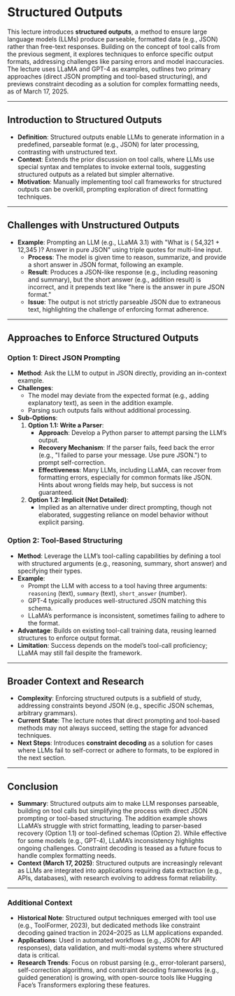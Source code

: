 # Structured Outputs

This lecture introduces **structured outputs**, a method to ensure large language models (LLMs) produce parseable, formatted data (e.g., JSON) rather than free-text responses. Building on the concept of tool calls from the previous segment, it explores techniques to enforce specific output formats, addressing challenges like parsing errors and model inaccuracies. The lecture uses LLaMA and GPT-4 as examples, outlines two primary approaches (direct JSON prompting and tool-based structuring), and previews constraint decoding as a solution for complex formatting needs, as of March 17, 2025.

---

## Introduction to Structured Outputs

- **Definition**: Structured outputs enable LLMs to generate information in a predefined, parseable format (e.g., JSON) for later processing, contrasting with unstructured text.
- **Context**: Extends the prior discussion on tool calls, where LLMs use special syntax and templates to invoke external tools, suggesting structured outputs as a related but simpler alternative.
- **Motivation**: Manually implementing tool call frameworks for structured outputs can be overkill, prompting exploration of direct formatting techniques.

---

## Challenges with Unstructured Outputs

- **Example**: Prompting an LLM (e.g., LLaMA 3.1) with "What is \( 54,321 + 12,345 \)? Answer in pure JSON" using triple quotes for multi-line input.
  - **Process**: The model is given time to reason, summarize, and provide a short answer in JSON format, following an example.
  - **Result**: Produces a JSON-like response (e.g., including reasoning and summary), but the short answer (e.g., addition result) is incorrect, and it prepends text like "here is the answer in pure JSON format."
  - **Issue**: The output is not strictly parseable JSON due to extraneous text, highlighting the challenge of enforcing format adherence.

---

## Approaches to Enforce Structured Outputs

### Option 1: Direct JSON Prompting

- **Method**: Ask the LLM to output in JSON directly, providing an in-context example.
- **Challenges**:
  - The model may deviate from the expected format (e.g., adding explanatory text), as seen in the addition example.
  - Parsing such outputs fails without additional processing.
- **Sub-Options**:
  1. **Option 1.1: Write a Parser**:
     - **Approach**: Develop a Python parser to attempt parsing the LLM’s output.
     - **Recovery Mechanism**: If the parser fails, feed back the error (e.g., "I failed to parse your message. Use pure JSON.") to prompt self-correction.
     - **Effectiveness**: Many LLMs, including LLaMA, can recover from formatting errors, especially for common formats like JSON. Hints about wrong fields may help, but success is not guaranteed.
  2. **Option 1.2: Implicit (Not Detailed)**:
     - Implied as an alternative under direct prompting, though not elaborated, suggesting reliance on model behavior without explicit parsing.

### Option 2: Tool-Based Structuring

- **Method**: Leverage the LLM’s tool-calling capabilities by defining a tool with structured arguments (e.g., reasoning, summary, short answer) and specifying their types.
- **Example**:
  - Prompt the LLM with access to a tool having three arguments: `reasoning` (text), `summary` (text), `short_answer` (number).
  - GPT-4 typically produces well-structured JSON matching this schema.
  - LLaMA’s performance is inconsistent, sometimes failing to adhere to the format.
- **Advantage**: Builds on existing tool-call training data, reusing learned structures to enforce output format.
- **Limitation**: Success depends on the model’s tool-call proficiency; LLaMA may still fail despite the framework.

---

## Broader Context and Research

- **Complexity**: Enforcing structured outputs is a subfield of study, addressing constraints beyond JSON (e.g., specific JSON schemas, arbitrary grammars).
- **Current State**: The lecture notes that direct prompting and tool-based methods may not always succeed, setting the stage for advanced techniques.
- **Next Steps**: Introduces **constraint decoding** as a solution for cases where LLMs fail to self-correct or adhere to formats, to be explored in the next section.

---

## Conclusion

- **Summary**: Structured outputs aim to make LLM responses parseable, building on tool calls but simplifying the process with direct JSON prompting or tool-based structuring. The addition example shows LLaMA’s struggle with strict formatting, leading to parser-based recovery (Option 1.1) or tool-defined schemas (Option 2). While effective for some models (e.g., GPT-4), LLaMA’s inconsistency highlights ongoing challenges. Constraint decoding is teased as a future focus to handle complex formatting needs.
- **Context (March 17, 2025)**: Structured outputs are increasingly relevant as LLMs are integrated into applications requiring data extraction (e.g., APIs, databases), with research evolving to address format reliability.

---

### Additional Context

- **Historical Note**: Structured output techniques emerged with tool use (e.g., ToolFormer, 2023), but dedicated methods like constraint decoding gained traction in 2024–2025 as LLM applications expanded.
- **Applications**: Used in automated workflows (e.g., JSON for API responses), data validation, and multi-modal systems where structured data is critical.
- **Research Trends**: Focus on robust parsing (e.g., error-tolerant parsers), self-correction algorithms, and constraint decoding frameworks (e.g., guided generation) is growing, with open-source tools like Hugging Face’s Transformers exploring these features.